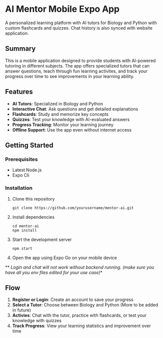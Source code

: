 # AI Mentor Mobile Expo App

A personalized learning platform with AI tutors for Biology and Python with custom flashcards and quizzes. Chat history is also synced with website application. 

## Summary

This is a mobile application designed to provide students with AI-powered tutoring in different subjects. The app offers specialized tutors that can answer questions, teach through fun learning activites, and track your progress over time to see improvements in your learning ability.

## Features

- **AI Tutors**: Specialized in Biology and Python
- **Interactive Chat**: Ask questions and get detailed explanations
- **Flashcards**: Study and memorize key concepts
- **Quizzes**: Test your knowledge with AI-evaluated answers
- **Progress Tracking**: Monitor your learning journey
- **Offline Support**: Use the app even without internet access

## Getting Started

### Prerequisites

- Latest Node.js
- Expo Cli

### Installation

1. Clone this repository
   ```
   git clone https://github.com/yourusername/mentor-ai.git
   ```

2. Install dependencies
   ```
   cd mentor-ai
   npm install
   ```

3. Start the development server
   ```
   npm start
   ```

4. Open the app using Expo Go on your mobile device

** *Login and chat will not work without backend running. (make sure you have all you env files edited for your use case)**

## Flow

1. **Register or Login**: Create an account to save your progress
2. **Select a Tutor**: Choose between Biology and Python (More to be added in future)
3. **Activies**: Chat with the tutor, practice with flashcards, or test your knowledge with quizzes
4. **Track Progress**: View your learning statistics and improvement over time
